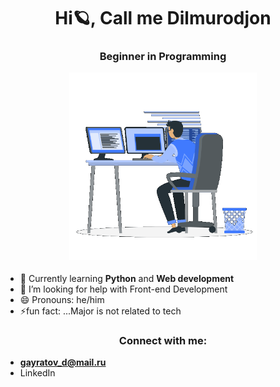 <h1 align="center">Hi🪐, Call me Dilmurodjon</h1>
<h3 align="center">Beginner in Programming


 <p><img aling="center" alt="gif" src="https://github.com/dilmurodg/dilmurodg/blob/main/coding-boy.gif" width="300" height="300" /></p> 
 </h3>
 
  
 - 📖 Currently learning **Python** and **Web development**
 - 🤔 I’m looking for help with Front-end Development
 - 😄 Pronouns: he/him
 - ⚡fun fact: ...Major is not related to tech

<h3 align="center">Connect with me:</h3>
<p align="left">

 - **gayratov_d@mail.ru** 
 - LinkedIn
